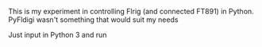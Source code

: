 This is my experiment in controlling Flrig (and connected FT891) in Python.
PyFldigi wasn't something that would suit my needs

Just input in Python 3 and run
